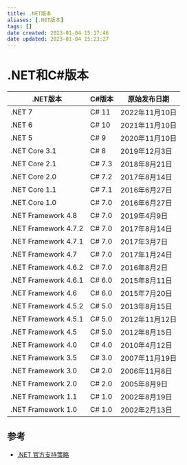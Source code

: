 ```yaml
---
title: .NET版本
aliases: [.NET版本]
tags: []
date created: 2023-01-04 15:17:46
date updated: 2023-01-04 15:23:27
---
```


# .NET和C#版本

| .NET版本 | C#版本 | 原始发布日期 |
| --- | --- | --- |
| .NET 7 | C# 11 | 2022年11月10日 |
| .NET 6 | C# 10 | 2021年11月10日 |
| .NET 5 | C# 9 | 2020年11月10日 |
| .NET Core 3.1 | C# 8 | 2019年12月3日 |
| .NET Core 2.1 | C# 7.3 | 2018年8月21日 |
| .NET Core 2.0 | C# 7.2 | 2017年8月14日 |
| .NET Core 1.1 | C# 7.1 | 2016年6月27日 |
| .NET Core 1.0 | C# 7.0 | 2016年6月27日 |
| .NET Framework 4.8 | C# 7.0 | 2019年4月9日 |
| .NET Framework 4.7.2 | C# 7.0 | 2017年8月14日 |
| .NET Framework 4.7.1 | C# 7.0 | 2017年3月7日 |
| .NET Framework 4.7 | C# 7.0 | 2017年1月24日 |
| .NET Framework 4.6.2 | C# 7.0 | 2016年8月2日 |
| .NET Framework 4.6.1 | C# 6.0 | 2015年8月11日 |
| .NET Framework 4.6 | C# 6.0 | 2015年7月20日 |
| .NET Framework 4.5.2 | C# 5.0 | 2013年8月15日 |
| .NET Framework 4.5.1 | C# 5.0 | 2012年11月12日 |
| .NET Framework 4.5 | C# 5.0 | 2012年8月15日 |
| .NET Framework 4.0 | C# 4.0 | 2010年4月12日 |
| .NET Framework 3.5 | C# 3.0 | 2007年11月19日 |
| .NET Framework 3.0 | C# 2.0 | 2006年11月8日 |
| .NET Framework 2.0 | C# 2.0 | 2005年8月9日 |
| .NET Framework 1.1 | C# 1.0 | 2002年8月19日 |
| .NET Framework 1.0 | C# 1.0 | 2002年2月13日 |

## 参考

- [.NET 官方支持策略](https://dotnet.microsoft.com/zh-cn/platform/support/policy)

